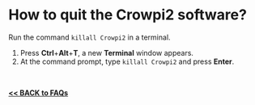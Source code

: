 # How to quit the Crowpi2 software?

Run the command `killall Crowpi2` in a terminal.  
1. Press **Ctrl**+**Alt**+**T**, a new **Terminal** window appears.  
2. At the command prompt, type `killall Crowpi2` and press **Enter**.  

<br>

[**<< BACK to FAQs**](https://github.com/Pearl-852/CrowPi2/blob/main/faq/TOC-FAQ.md#frequently-asked-questions)

